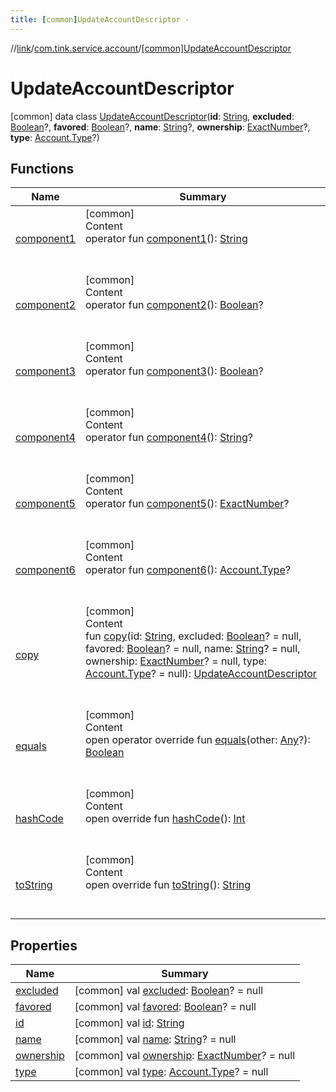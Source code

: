 ```yaml
---
title: [common]UpdateAccountDescriptor -
---
```

//[link](../../index.md)/[com.tink.service.account](../index.md)/[[common]UpdateAccountDescriptor](index.md)



# UpdateAccountDescriptor  
 [common] data class [UpdateAccountDescriptor](index.md)(**id**: [String](https://kotlinlang.org/api/latest/jvm/stdlib/kotlin/-string/index.html), **excluded**: [Boolean](https://kotlinlang.org/api/latest/jvm/stdlib/kotlin/-boolean/index.html)?, **favored**: [Boolean](https://kotlinlang.org/api/latest/jvm/stdlib/kotlin/-boolean/index.html)?, **name**: [String](https://kotlinlang.org/api/latest/jvm/stdlib/kotlin/-string/index.html)?, **ownership**: [ExactNumber](../../com.tink.model.misc/[common]-exact-number/index.md)?, **type**: [Account.Type](../../com.tink.model.account/[common]-account/-type/index.md)?)   


## Functions  
  
|  Name|  Summary| 
|---|---|
| <a name="com.tink.service.account/UpdateAccountDescriptor/component1/#/PointingToDeclaration/"></a>[component1](component1.md)| <a name="com.tink.service.account/UpdateAccountDescriptor/component1/#/PointingToDeclaration/"></a>[common]  <br>Content  <br>operator fun [component1](component1.md)(): [String](https://kotlinlang.org/api/latest/jvm/stdlib/kotlin/-string/index.html)  <br><br><br>
| <a name="com.tink.service.account/UpdateAccountDescriptor/component2/#/PointingToDeclaration/"></a>[component2](component2.md)| <a name="com.tink.service.account/UpdateAccountDescriptor/component2/#/PointingToDeclaration/"></a>[common]  <br>Content  <br>operator fun [component2](component2.md)(): [Boolean](https://kotlinlang.org/api/latest/jvm/stdlib/kotlin/-boolean/index.html)?  <br><br><br>
| <a name="com.tink.service.account/UpdateAccountDescriptor/component3/#/PointingToDeclaration/"></a>[component3](component3.md)| <a name="com.tink.service.account/UpdateAccountDescriptor/component3/#/PointingToDeclaration/"></a>[common]  <br>Content  <br>operator fun [component3](component3.md)(): [Boolean](https://kotlinlang.org/api/latest/jvm/stdlib/kotlin/-boolean/index.html)?  <br><br><br>
| <a name="com.tink.service.account/UpdateAccountDescriptor/component4/#/PointingToDeclaration/"></a>[component4](component4.md)| <a name="com.tink.service.account/UpdateAccountDescriptor/component4/#/PointingToDeclaration/"></a>[common]  <br>Content  <br>operator fun [component4](component4.md)(): [String](https://kotlinlang.org/api/latest/jvm/stdlib/kotlin/-string/index.html)?  <br><br><br>
| <a name="com.tink.service.account/UpdateAccountDescriptor/component5/#/PointingToDeclaration/"></a>[component5](component5.md)| <a name="com.tink.service.account/UpdateAccountDescriptor/component5/#/PointingToDeclaration/"></a>[common]  <br>Content  <br>operator fun [component5](component5.md)(): [ExactNumber](../../com.tink.model.misc/[common]-exact-number/index.md)?  <br><br><br>
| <a name="com.tink.service.account/UpdateAccountDescriptor/component6/#/PointingToDeclaration/"></a>[component6](component6.md)| <a name="com.tink.service.account/UpdateAccountDescriptor/component6/#/PointingToDeclaration/"></a>[common]  <br>Content  <br>operator fun [component6](component6.md)(): [Account.Type](../../com.tink.model.account/[common]-account/-type/index.md)?  <br><br><br>
| <a name="com.tink.service.account/UpdateAccountDescriptor/copy/#kotlin.String#kotlin.Boolean?#kotlin.Boolean?#kotlin.String?#com.tink.model.misc.ExactNumber?#com.tink.model.account.Account.Type?/PointingToDeclaration/"></a>[copy](copy.md)| <a name="com.tink.service.account/UpdateAccountDescriptor/copy/#kotlin.String#kotlin.Boolean?#kotlin.Boolean?#kotlin.String?#com.tink.model.misc.ExactNumber?#com.tink.model.account.Account.Type?/PointingToDeclaration/"></a>[common]  <br>Content  <br>fun [copy](copy.md)(id: [String](https://kotlinlang.org/api/latest/jvm/stdlib/kotlin/-string/index.html), excluded: [Boolean](https://kotlinlang.org/api/latest/jvm/stdlib/kotlin/-boolean/index.html)? = null, favored: [Boolean](https://kotlinlang.org/api/latest/jvm/stdlib/kotlin/-boolean/index.html)? = null, name: [String](https://kotlinlang.org/api/latest/jvm/stdlib/kotlin/-string/index.html)? = null, ownership: [ExactNumber](../../com.tink.model.misc/[common]-exact-number/index.md)? = null, type: [Account.Type](../../com.tink.model.account/[common]-account/-type/index.md)? = null): [UpdateAccountDescriptor](index.md)  <br><br><br>
| <a name="kotlin/Any/equals/#kotlin.Any?/PointingToDeclaration/"></a>[equals](../../com.tink.service.user/[common]-user-profile-service-impl/index.md#%5Bkotlin%2FAny%2Fequals%2F%23kotlin.Any%3F%2FPointingToDeclaration%2F%5D%2FFunctions%2F1647702525)| <a name="kotlin/Any/equals/#kotlin.Any?/PointingToDeclaration/"></a>[common]  <br>Content  <br>open operator override fun [equals](../../com.tink.service.user/[common]-user-profile-service-impl/index.md#%5Bkotlin%2FAny%2Fequals%2F%23kotlin.Any%3F%2FPointingToDeclaration%2F%5D%2FFunctions%2F1647702525)(other: [Any](https://kotlinlang.org/api/latest/jvm/stdlib/kotlin/-any/index.html)?): [Boolean](https://kotlinlang.org/api/latest/jvm/stdlib/kotlin/-boolean/index.html)  <br><br><br>
| <a name="kotlin/Any/hashCode/#/PointingToDeclaration/"></a>[hashCode](../../com.tink.service.user/[common]-user-profile-service-impl/index.md#%5Bkotlin%2FAny%2FhashCode%2F%23%2FPointingToDeclaration%2F%5D%2FFunctions%2F1647702525)| <a name="kotlin/Any/hashCode/#/PointingToDeclaration/"></a>[common]  <br>Content  <br>open override fun [hashCode](../../com.tink.service.user/[common]-user-profile-service-impl/index.md#%5Bkotlin%2FAny%2FhashCode%2F%23%2FPointingToDeclaration%2F%5D%2FFunctions%2F1647702525)(): [Int](https://kotlinlang.org/api/latest/jvm/stdlib/kotlin/-int/index.html)  <br><br><br>
| <a name="kotlin/Any/toString/#/PointingToDeclaration/"></a>[toString](../../com.tink.service.user/[common]-user-profile-service-impl/index.md#%5Bkotlin%2FAny%2FtoString%2F%23%2FPointingToDeclaration%2F%5D%2FFunctions%2F1647702525)| <a name="kotlin/Any/toString/#/PointingToDeclaration/"></a>[common]  <br>Content  <br>open override fun [toString](../../com.tink.service.user/[common]-user-profile-service-impl/index.md#%5Bkotlin%2FAny%2FtoString%2F%23%2FPointingToDeclaration%2F%5D%2FFunctions%2F1647702525)(): [String](https://kotlinlang.org/api/latest/jvm/stdlib/kotlin/-string/index.html)  <br><br><br>


## Properties  
  
|  Name|  Summary| 
|---|---|
| <a name="com.tink.service.account/UpdateAccountDescriptor/excluded/#/PointingToDeclaration/"></a>[excluded](excluded.md)| <a name="com.tink.service.account/UpdateAccountDescriptor/excluded/#/PointingToDeclaration/"></a> [common] val [excluded](excluded.md): [Boolean](https://kotlinlang.org/api/latest/jvm/stdlib/kotlin/-boolean/index.html)? = null   <br>
| <a name="com.tink.service.account/UpdateAccountDescriptor/favored/#/PointingToDeclaration/"></a>[favored](favored.md)| <a name="com.tink.service.account/UpdateAccountDescriptor/favored/#/PointingToDeclaration/"></a> [common] val [favored](favored.md): [Boolean](https://kotlinlang.org/api/latest/jvm/stdlib/kotlin/-boolean/index.html)? = null   <br>
| <a name="com.tink.service.account/UpdateAccountDescriptor/id/#/PointingToDeclaration/"></a>[id](id.md)| <a name="com.tink.service.account/UpdateAccountDescriptor/id/#/PointingToDeclaration/"></a> [common] val [id](id.md): [String](https://kotlinlang.org/api/latest/jvm/stdlib/kotlin/-string/index.html)   <br>
| <a name="com.tink.service.account/UpdateAccountDescriptor/name/#/PointingToDeclaration/"></a>[name](name.md)| <a name="com.tink.service.account/UpdateAccountDescriptor/name/#/PointingToDeclaration/"></a> [common] val [name](name.md): [String](https://kotlinlang.org/api/latest/jvm/stdlib/kotlin/-string/index.html)? = null   <br>
| <a name="com.tink.service.account/UpdateAccountDescriptor/ownership/#/PointingToDeclaration/"></a>[ownership](ownership.md)| <a name="com.tink.service.account/UpdateAccountDescriptor/ownership/#/PointingToDeclaration/"></a> [common] val [ownership](ownership.md): [ExactNumber](../../com.tink.model.misc/[common]-exact-number/index.md)? = null   <br>
| <a name="com.tink.service.account/UpdateAccountDescriptor/type/#/PointingToDeclaration/"></a>[type](type.md)| <a name="com.tink.service.account/UpdateAccountDescriptor/type/#/PointingToDeclaration/"></a> [common] val [type](type.md): [Account.Type](../../com.tink.model.account/[common]-account/-type/index.md)? = null   <br>

